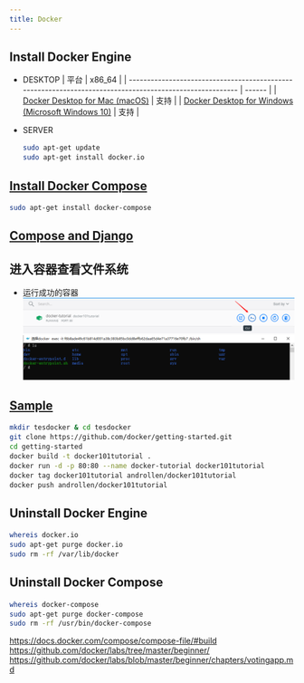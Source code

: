 ```yaml
---
title: Docker  
---
```


## Install Docker Engine

- DESKTOP
  | 平台                                                                                                     | x86_64 |
  | -------------------------------------------------------------------------------------------------------- | ------ |
  | [Docker Desktop for Mac (macOS)](https://docs.docker.com/docker-for-mac/install/)                        | 支持   |
  | [Docker Desktop for Windows (Microsoft Windows 10)](https://docs.docker.com/docker-for-windows/install/) | 支持   |

- SERVER

  ```sh
  sudo apt-get update
  sudo apt-get install docker.io
  ```

## [Install Docker Compose](https://docs.docker.com/compose/install/)

  ```sh
  sudo apt-get install docker-compose
  ```

## [Compose and Django](https://docs.docker.com/compose/django/)

## 进入容器查看文件系统

- 运行成功的容器
  ![打开命令行](Assets/20200604165547.png)
  ![输入ls](Assets/20200604165635.png)

## [Sample](https://docs.docker.com/samples/)

```sh
mkdir tesdocker & cd tesdocker
git clone https://github.com/docker/getting-started.git
cd getting-started
docker build -t docker101tutorial .
docker run -d -p 80:80 --name docker-tutorial docker101tutorial
docker tag docker101tutorial androllen/docker101tutorial
docker push androllen/docker101tutorial
```

## Uninstall Docker Engine

  ```sh
  whereis docker.io
  sudo apt-get purge docker.io
  sudo rm -rf /var/lib/docker
  ```

## Uninstall Docker Compose

  ```sh
  whereis docker-compose
  sudo apt-get purge docker-compose
  sudo rm -rf /usr/bin/docker-compose
  ```

<https://docs.docker.com/compose/compose-file/#build>  
<https://github.com/docker/labs/tree/master/beginner/>  
<https://github.com/docker/labs/blob/master/beginner/chapters/votingapp.md>
